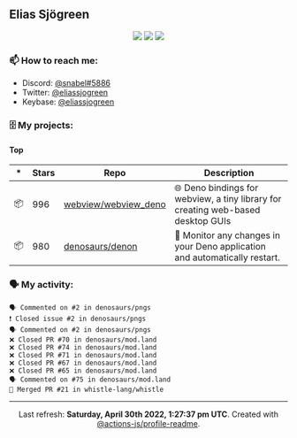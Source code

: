 ## Elias Sjögreen

<p align="center">
  <img src="https://img.shields.io/badge/🎂-dec. 2003-success" />
  <img src="https://img.shields.io/badge/🌎-Stockholm-informational" />
  <img src="https://img.shields.io/badge/👦-He/Him-informational" />
</p>

### 📫 How to reach me:

- Discord: [@snabel#5886](https://discord.com/users/267978757799673866)
- Twitter: [@eliassjogreen](https://twitter.com/eliassjogreen)
- Keybase: [@eliassjogreen](https://keybase.io/eliassjogreen)

### 🗄 My projects:

#### Top
|*|Stars|Repo|Description|
|---|---|---|---|
| 📦 | 996 | [webview/webview_deno](https://github.com/webview/webview_deno) | 🌐 Deno bindings for webview, a tiny library for creating web-based desktop GUIs |
| 📦 | 980 | [denosaurs/denon](https://github.com/denosaurs/denon) | 👀 Monitor any changes in your Deno application and automatically restart. |

### 🗣 My activity:

```
🗣 Commented on #2 in denosaurs/pngs
❗️ Closed issue #2 in denosaurs/pngs
🗣 Commented on #2 in denosaurs/pngs
❌ Closed PR #70 in denosaurs/mod.land
❌ Closed PR #74 in denosaurs/mod.land
❌ Closed PR #71 in denosaurs/mod.land
❌ Closed PR #67 in denosaurs/mod.land
❌ Closed PR #65 in denosaurs/mod.land
🗣 Commented on #75 in denosaurs/mod.land
🎉 Merged PR #21 in whistle-lang/whistle
```

------------
<p align="center">Last refresh: <b>Saturday, April 30th 2022, 1:27:37 pm UTC</b>. Created with <a href=https://github.com/marketplace/actions/profile-readme>@actions-js/profile-readme</a>.</p>
